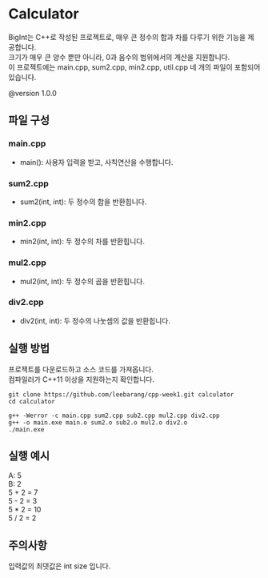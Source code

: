 # Calculator
BigInt는 C++로 작성된 프로젝트로, 매우 큰 정수의 합과 차를 다루기 위한 기능을 제공합니다.   
크기가 매우 큰 양수 뿐만 아니라, 0과 음수의 범위에서의 계산을 지원합니다.   
이 프로젝트에는 main.cpp, sum2.cpp, min2.cpp, util.cpp 네 개의 파일이 포함되어 있습니다.   

@version 1.0.0

## 파일 구성
### main.cpp
* main(): 사용자 입력을 받고, 사칙연산을 수행합니다.
### sum2.cpp
* sum2(int, int): 두 정수의 합을 반환힙니다.
### min2.cpp
* min2(int, int): 두 정수의 차를 반환힙니다.
### mul2.cpp
* mul2(int, int): 두 정수의 곱을 반환힙니다.
### div2.cpp
* div2(int, int): 두 정수의 나눗셈의 값을 반환힙니다.

## 실행 방법
프로젝트를 다운로드하고 소스 코드를 가져옵니다.   
컴파일러가 C++11 이상을 지원하는지 확인합니다.

```
git clone https://github.com/leebarang/cpp-week1.git calculator
cd calculator

g++ -Werror -c main.cpp sum2.cpp sub2.cpp mul2.cpp div2.cpp
g++ -o main.exe main.o sum2.o sub2.o mul2.o div2.o
./main.exe
```

## 실행 예시
A: 5   
B: 2   
5 + 2 = 7   
5 - 2 = 3   
5 * 2 = 10   
5 / 2 = 2   


## 주의사항
입력값의 최댓값은 int size 입니다.
